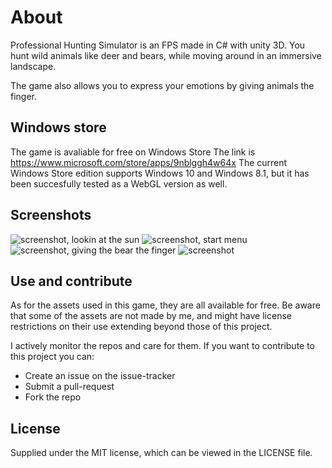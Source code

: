 # About
Professional Hunting Simulator is an FPS made in C# with unity 3D. 
You hunt wild animals like deer and bears, while moving around in an 
immersive landscape.

The game also allows you to express your emotions by giving 
animals the finger. 

## Windows store
The game is avaliable for free on Windows Store
The link is https://www.microsoft.com/store/apps/9nblggh4w64x
The current Windows Store edition supports Windows 10 and Windows 8.1,
but it has been succesfully tested as a WebGL version as well.

## Screenshots
![screenshot, lookin at the sun](https://github.com/studiefredfredrik/ProfessionalHuntingSimulator/blob/master/screenshots/screen1.jpg?raw=true)
![screenshot, start menu](https://github.com/studiefredfredrik/ProfessionalHuntingSimulator/blob/master/screenshots/screen2.jpg?raw=true)
![screenshot, giving the bear the finger](https://github.com/studiefredfredrik/ProfessionalHuntingSimulator/blob/master/screenshots/screen3.jpg?raw=true)
![screenshot](https://github.com/studiefredfredrik/ProfessionalHuntingSimulator/blob/master/screenshots/screen4.jpg?raw=true)

## Use and contribute
As for the assets used in this game, they are all available for free.
Be aware that some of the assets are not made by me, and might have license 
restrictions on their use extending beyond those of this project.

I actively monitor the repos and care for them. If you want to contribute to this project you can:
* Create an issue on the issue-tracker 
* Submit a pull-request 
* Fork the repo

## License
Supplied under the MIT license, which can be viewed in the LICENSE file.

